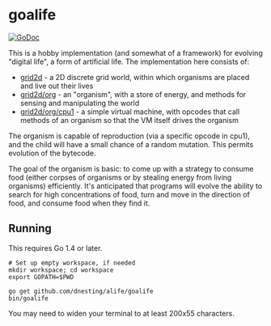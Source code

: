 # goalife

[![GoDoc](https://godoc.org/github.com/dnesting/alife/goalife?status.svg)](https://godoc.org/github.com/dnesting/alife/goalife)

This is a hobby implementation (and somewhat of a framework) for evolving "digital life", a form of artificial life.  The implementation here consists of:

- [grid2d](grid2d) - a 2D discrete grid world, within which organisms are placed and live out their lives
- [grid2d/org](grid2d/org) - an "organism", with a store of energy, and methods for sensing and manipulating the world
- [grid2d/org/cpu1](grid2d/org/cpu1) - a simple virtual machine, with opcodes that call methods of an organism so that the VM itself drives the organism

The organism is capable of reproduction (via a specific opcode in cpu1), and the child will have a small chance of a random mutation.  This permits evolution of the bytecode.

The goal of the organism is basic: to come up with a strategy to consume food (either corpses of organisms or by stealing energy from living organisms) efficiently.  It's anticipated that programs will evolve the ability to search for high concentrations of food, turn and move in the direction of food, and consume food when they find it.

## Running

This requires Go 1.4 or later.

    # Set up empty workspace, if needed
    mkdir workspace; cd workspace
    export GOPATH=$PWD

    go get github.com/dnesting/alife/goalife
    bin/goalife

You may need to widen your terminal to at least 200x55 characters.
